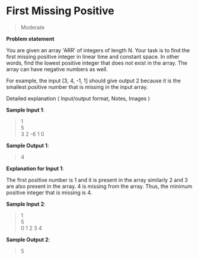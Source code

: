 # First Missing Positive

> Moderate

**Problem statement**

You are given an array 'ARR' of integers of length N. Your task is to find the first missing positive integer in linear time and constant space. In other words, find the lowest positive integer that does not exist in the array. The array can have negative numbers as well.

For example, the input [3, 4, -1, 1] should give output 2 because it is the smallest positive number that is missing in the input array.

Detailed explanation ( Input/output format, Notes, Images )

**Sample Input 1**:

> 1 <br>
> 5 <br>
> 3 2 -6 1 0

**Sample Output 1**:

> 4

**Explanation for Input 1**:

The first positive number is 1 and it is present in the array similarly 2 and 3 are also present in the array. 4 is missing from the array. Thus, the minimum positive integer that is missing is 4.

**Sample Input 2**:

> 1 <br>
> 5 <br>
> 0 1 2 3 4

**Sample Output 2**:

> 5